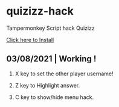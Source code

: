 # quizizz-hack
Tampermonkey Script hack Quizizz

[Click here to Install](https://github.com/nguyenvancaokyfpt/quizizz-hack/raw/main/quizizz_hack_script.user.js)

## 03/08/2021 | Working !


1. X key to set the other player username!

3. Z key to Highlight answer.

4. C key to show/hide menu hack.


